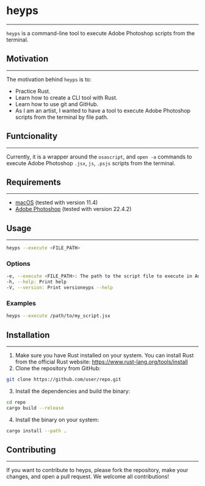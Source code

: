 # heyps
---

`heyps` is a command-line tool to execute Adobe Photoshop scripts from the terminal.

## Motivation
---

The motivation behind `heyps` is to:

- Practice Rust.
- Learn how to create a CLI tool with Rust.
- Learn how to use git and GitHub.
- As I am an artist, I wanted to have a tool to execute Adobe Photoshop scripts from the terminal by file path.

## Funtcionality
---

Currently, it is a wrapper around the `osascript`, and `open -a` commands to execute Adobe Photoshop `.jsx`, `js`, `.psjs` scripts from the terminal.

## Requirements
---

- [macOS](https://www.apple.com/macos/) (tested with version 11.4)
- [Adobe Photoshop](https://www.adobe.com/products/photoshop.html) (tested with version 22.4.2)

## Usage
---

```sh
heyps --execute <FILE_PATH>
```

### Options

```sh
-e, --execute <FILE_PATH>: The path to the script file to execute in Adobe Photoshop
-h, --help: Print help
-V, --version: Print versioneyps --help
```

### Examples

```sh
heyps --execute /path/to/my_script.jsx
```

## Installation
---

1. Make sure you have Rust installed on your system. You can install Rust from the official Rust website: https://www.rust-lang.org/tools/install
2. Clone the repository from GitHub:

```sh
git clone https://github.com/user/repo.git
```
3. Install the dependencies and build the binary:

```sh
cd repo
cargo build --release
```

4. Install the binary on your system:

```sh
cargo install --path .
```

## Contributing
---
If you want to contribute to heyps, please fork the repository, make your changes, and open a pull request. We welcome all contributions!
